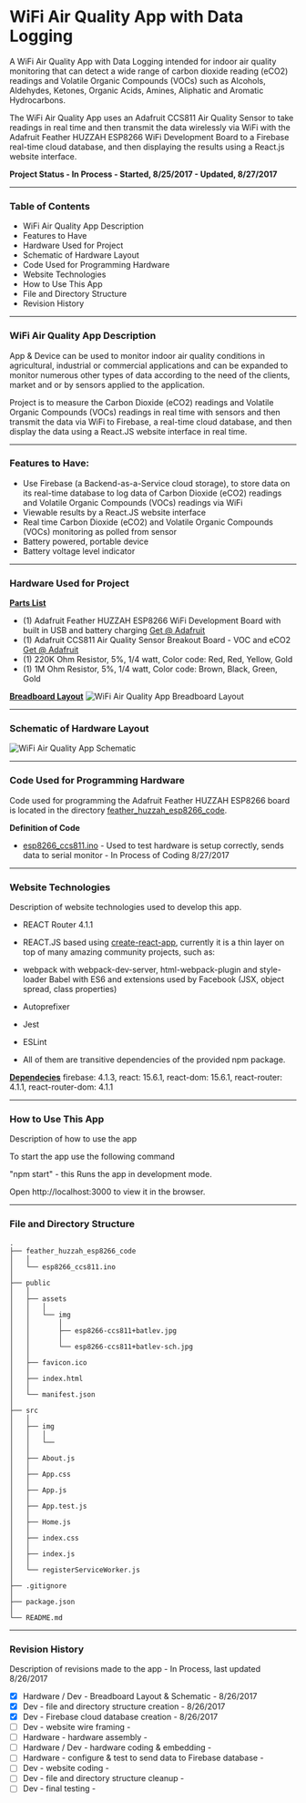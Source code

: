 # WiFi Air Quality App with Data Logging

A WiFi Air Quality App with Data Logging intended for indoor air quality monitoring that can detect a wide range of carbon dioxide reading (eCO2) readings and Volatile Organic Compounds (VOCs) such as Alcohols, Aldehydes, Ketones, Organic Acids, Amines, Aliphatic and Aromatic Hydrocarbons.

The WiFi Air Quality App uses an Adafruit CCS811 Air Quality Sensor to take readings in real time and then transmit the data wirelessly via WiFi with the Adafruit Feather HUZZAH ESP8266 WiFi Development Board to a Firebase real-time cloud database, and then displaying the results using a React.js website interface.


__Project Status - In Process - Started, 8/25/2017 - Updated, 8/27/2017__

----

### Table of Contents

  -  WiFi Air Quality App Description
  -  Features to Have 
  -  Hardware Used for Project
  -  Schematic of Hardware Layout
  -  Code Used for Programming Hardware
  -  Website Technologies 
  -  How to Use This App
  -  File and Directory Structure
  -  Revision History

----

### WiFi Air Quality App Description
App & Device can be used to monitor indoor air quality conditions in agricultural, industrial or commercial applications and can be expanded to monitor numerous other types of data according to the need of the clients, market and or by sensors applied to the application. 

Project is to measure the Carbon Dioxide (eCO2) readings and Volatile Organic Compounds (VOCs) readings in real time with sensors and then transmit the data via WiFi to Firebase, a real-time cloud database, and then display the data using a React.JS website interface in real time.

----

### Features to Have:
- Use Firebase (a Backend-as-a-Service cloud storage), to store data on its real-time database to log data of Carbon Dioxide (eCO2) readings and Volatile Organic Compounds (VOCs) readings via WiFi
- Viewable results by a React.JS website interface
- Real time Carbon Dioxide (eCO2) and Volatile Organic Compounds (VOCs) monitoring as polled from sensor 
- Battery powered, portable device
- Battery voltage level indicator

----

### Hardware Used for Project

__<u>Parts List</u>__

- (1) Adafruit Feather HUZZAH ESP8266 WiFi Development Board with built in USB and battery charging  [Get @ Adafruit](https://www.adafruit.com/product/2821)
- (1) Adafruit CCS811 Air Quality Sensor Breakout Board - VOC and eCO2  [Get @ Adafruit](https://www.adafruit.com/product/3566)
- (1) 220K Ohm Resistor, 5%, 1/4 watt, Color code: Red, Red, Yellow, Gold
- (1) 1M Ohm Resistor, 5%, 1/4 watt, Color code: Brown, Black, Green, Gold

__<u>Breadboard Layout</u>__
![WiFi Air Quality App Breadboard Layout](public/assets/img/esp8266-ccs811+batlev.jpg) 

----

### Schematic of Hardware Layout

![WiFi Air Quality App Schematic](public/assets/img/esp8266-ccs811+batlev-sch.jpg)

----

### Code Used for Programming Hardware
Code used for programming the Adafruit Feather HUZZAH ESP8266 board is located in the directory  [feather_huzzah_esp8266_code](https://github.com/DKMitt/wifi-react-air-quality/tree/master/feather_huzzah_esp8266_code). 


__Definition of Code__

  * [esp8266_ccs811.ino](https://github.com/DKMitt/wifi_ws/blob/master/feather_huzzah_esp8266_code/esp8266_ccs811.ino)  -  Used to test hardware is setup correctly, sends data to serial monitor - In Process of Coding 8/27/2017


----

### Website Technologies

Description of website technologies used to develop this app.

- REACT Router 4.1.1
- REACT.JS based using [create-react-app](https://github.com/facebookincubator/create-react-app), currently it is a thin layer on top of many amazing community projects, such as:

- webpack with webpack-dev-server, html-webpack-plugin and style-loader
  Babel with ES6 and extensions used by Facebook (JSX, object spread, class properties)

- Autoprefixer

- Jest

- ESLint

- All of them are transitive dependencies of the provided npm package.

__<u>Dependecies</u>__
    firebase: 4.1.3,
    react: 15.6.1,
    react-dom: 15.6.1,
    react-router: 4.1.1,
    react-router-dom: 4.1.1

----


### How to Use This App

Description of how to use the app

To start the app use the following command

  "npm start"   - this Runs the app in development mode.

  Open http://localhost:3000 to view it in the browser.

----


### File and Directory Structure

```
.
├── feather_huzzah_esp8266_code
│   │
│   └── esp8266_ccs811.ino
│ 
├── public
│   │
│   ├── assets
│   │   │
│   │   └── img
│   │       │
│   │       ├── esp8266-ccs811+batlev.jpg
│   │       │
│   │       └── esp8266-ccs811+batlev-sch.jpg
│   │
│   ├── favicon.ico
│   │
│   ├── index.html
│   │
│   └── manifest.json
│
├── src
│   │
│   ├── img
│   │   │
│   │   └── 
│   │
│   ├── About.js
│   │
│   ├── App.css
│   │
│   ├── App.js
│   │
│   ├── App.test.js
│   │
│   ├── Home.js
│   │
│   ├── index.css
│   │
│   ├── index.js
│   │
│   └── registerServiceWorker.js
│ 
├── .gitignore
│
├── package.json
│
└── README.md            
```
----
### Revision History 

Description of revisions made to the app - In Process, last updated 8/26/2017

  - [x] Hardware / Dev - Breadboard Layout & Schematic - 8/26/2017  
  - [x] Dev - file and directory structure creation  - 8/26/2017
  - [x] Dev - Firebase cloud database creation - 8/26/2017
  - [ ] Dev - website wire framing -
  - [ ] Hardware - hardware assembly - 
  - [ ] Hardware / Dev - hardware coding & embedding - 
  - [ ] Hardware - configure & test to send data to Firebase database -    
  - [ ] Dev - website coding - 
  - [ ] Dev - file and directory structure cleanup - 
  - [ ] Dev - final testing - 